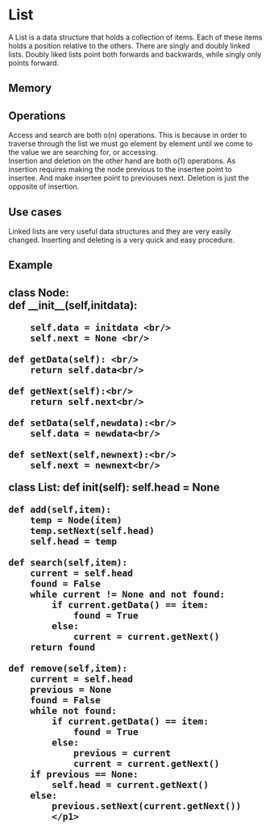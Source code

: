 <h1> List</h1>
<p1> A List is a data structure that holds a collection of items. Each of these items holds a position relative to the others. There are singly and doubly linked lists. Doubly liked lists point both forwards and backwards, while singly only points forward.  </p1>
<h2> Memory </h2>
<h2>Operations</h2>
<p1>Access and search are both o(n) operations. This is because in order to traverse through the list we must go element by element until we come to the value we are searching for, or accessing. <br/> Insertion and deletion on the other hand are both o(1) operations. As insertion requires making the node previous to the insertee point to insertee. And make insertee point to previouses next. Deletion is just the opposite of insertion. </p1>
<h2>Use cases</h2>
<p1> Linked lists are very useful data structures and they are very easily changed. Inserting and deleting is a very quick and easy procedure. </p1>
<h2> Example<h2>
  <p1>
class Node:<br/>
    def __init__(self,initdata):<br/>
    
        self.data = initdata <br/>
        self.next = None <br/>

    def getData(self): <br/>
        return self.data<br/>

    def getNext(self):<br/>
        return self.next<br/>

    def setData(self,newdata):<br/>
        self.data = newdata<br/>

    def setNext(self,newnext):<br/>
        self.next = newnext<br/>
class List:
    def __init__(self):
        self.head = None
        
    def add(self,item):
        temp = Node(item)
        temp.setNext(self.head)
        self.head = temp

    def search(self,item):
        current = self.head
        found = False
        while current != None and not found:
            if current.getData() == item:
                found = True
            else:
                current = current.getNext()
        return found

    def remove(self,item):
        current = self.head
        previous = None
        found = False
        while not found:
            if current.getData() == item:
                found = True
            else:
                previous = current
                current = current.getNext()
        if previous == None:
            self.head = current.getNext()
        else:
            previous.setNext(current.getNext())
            </p1>
